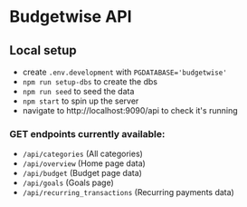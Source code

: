 # Budgetwise API

## Local setup

- create `.env.development` with `PGDATABASE='budgetwise'`
- `npm run setup-dbs` to create the dbs
- `npm run seed` to seed the data
- `npm start` to spin up the server
- navigate to http://localhost:9090/api to check it's running

### GET endpoints currently available:

- `/api/categories` (All categories)
- `/api/overview` (Home page data)
- `/api/budget` (Budget page data)
- `/api/goals` (Goals page)
- `/api/recurring_transactions` (Recurring payments data)
